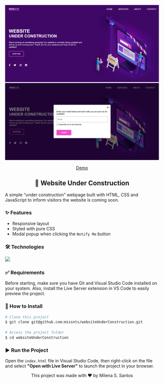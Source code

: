 <div align="center">
  <img src="https://github.com/missnts/websiteUnderConstruction/blob/master/Website%20Under%20Construction%20Picture.png?raw=true" width="900"/>
  <img src="https://github.com/missnts/websiteUnderConstruction/blob/master/Website%20Under%20Construction%20Modal%20Picture.png?raw=true" width="900"/>
  
  <a href="https://website-under-construction.vercel.app/">Demo</a>
  
  <h2>🚧 Website Under Construction</h2>
</div>

<p>A simple “under construction” webpage built with HTML, CSS and JavaScript to inform visitors the website is coming soon.</p>

<h3>✨ Features</h3>

<ul>
  <li>Responsive layout</li>
  <li>Styled with pure CSS</li>
  <li>Modal popup when clicking the <code>Notify Me</code> button</li>
</ul>

<h3>🛠️ Technologies</h3>

<img width="100" src="https://skillicons.dev/icons?i=html,css,vscode"/>

<h3>✅ Requirements</h3>

<p>Before starting, make sure you have Git and Visual Studio Code installed on your system. Also, install the Live Server extension in VS Code to easily preview the project.</p>

<h3>🚀 How to Install</h3>

```bash
# Clone this project
$ git clone git@github.com:missnts/websiteUnderConstruction.git

# Access the project folder
$ cd websiteUnderConstruction
```

<h3>▶️ Run the Project</h3>

<p>Open the <code>index.html</code> file in Visual Studio Code, then right-click on the file and select <b>"Open with Live Server"</b> to launch the project in your browser.</p>

<div align="center">
  <span>This project was made with ❤️ by Milena S. Santos</span>
</div>
